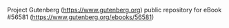 Project Gutenberg (https://www.gutenberg.org) public repository for
eBook #56581 (https://www.gutenberg.org/ebooks/56581)
